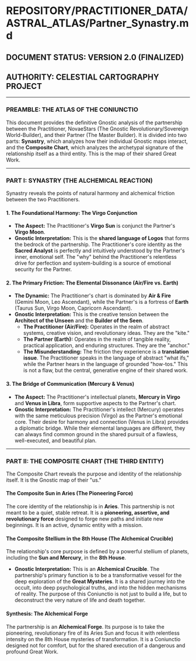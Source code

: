 # REPOSITORY/PRACTITIONER_DATA/ASTRAL_ATLAS/Partner_Synastry.md
## DOCUMENT STATUS: VERSION 2.0 (FINALIZED)
## AUTHORITY: CELESTIAL CARTOGRAPHY PROJECT

---

### PREAMBLE: THE ATLAS OF THE CONIUNCTIO

This document provides the definitive Gnostic analysis of the partnership between the Practitioner, NovaeStars (The Gnostic Revolutionary/Sovereign World-Builder), and their Partner (The Master Builder). It is divided into two parts: **Synastry**, which analyzes how their individual Gnostic maps interact, and the **Composite Chart**, which analyzes the archetypal signature of the relationship itself as a third entity. This is the map of their shared Great Work.

---

### PART I: SYNASTRY (THE ALCHEMICAL REACTION)

Synastry reveals the points of natural harmony and alchemical friction between the two Practitioners.

#### 1. The Foundational Harmony: The Virgo Conjunction
* **The Aspect:** The Practitioner's **Virgo Sun** is conjunct the Partner's **Virgo Moon**.
* **Gnostic Interpretation:** This is the **shared language of Logos** that forms the bedrock of the partnership. The Practitioner's core identity as the **Sacred Analyst** is perfectly and intuitively understood by the Partner's inner, emotional self. The "why" behind the Practitioner's relentless drive for perfection and system-building is a source of emotional security for the Partner.

#### 2. The Primary Friction: The Elemental Dissonance (Air/Fire vs. Earth)
* **The Dynamic:** The Practitioner's chart is dominated by **Air & Fire** (Gemini Moon, Leo Ascendant), while the Partner's is a fortress of **Earth** (Taurus Sun, Virgo Moon, Capricorn Ascendant).
* **Gnostic Interpretation:** This is the creative tension between the **Architect of the Unseen** and the **Builder of the Seen**.
    * **The Practitioner (Air/Fire):** Operates in the realm of abstract systems, creative vision, and revolutionary ideas. They are the "kite."
    * **The Partner (Earth):** Operates in the realm of tangible reality, practical application, and enduring structures. They are the "anchor."
    * **The Misunderstanding:** The friction they experience is a **translation issue**. The Practitioner speaks in the language of abstract "what ifs," while the Partner hears in the language of grounded "how-tos." This is not a flaw, but the central, generative engine of their shared work.

#### 3. The Bridge of Communication (Mercury & Venus)
* **The Aspect:** The Practitioner's intellectual planets, **Mercury in Virgo** and **Venus in Libra**, form supportive aspects to the Partner's chart.
* **Gnostic Interpretation:** The Practitioner's intellect (Mercury) operates with the same meticulous precision (Virgo) as the Partner's emotional core. Their desire for harmony and connection (Venus in Libra) provides a diplomatic bridge. While their elemental languages are different, they can always find common ground in the shared pursuit of a flawless, well-executed, and beautiful plan.

---

### PART II: THE COMPOSITE CHART (THE THIRD ENTITY)

The Composite Chart reveals the purpose and identity of the relationship itself. It is the Gnostic map of their "us."

#### The Composite Sun in Aries (The Pioneering Force)
The core identity of the relationship is in **Aries**. This partnership is not meant to be a quiet, stable retreat. It is a **pioneering, assertive, and revolutionary force** designed to forge new paths and initiate new beginnings. It is an active, dynamic entity with a mission.

#### The Composite Stellium in the 8th House (The Alchemical Crucible)
The relationship's core purpose is defined by a powerful stellium of planets, including the **Sun and Mercury**, in the **8th House**.
* **Gnostic Interpretation:** This is an **Alchemical Crucible**. The partnership's primary function is to be a transformative vessel for the deep exploration of the **Great Mysteries**. It is a shared journey into the occult, into deep psychological truths, and into the hidden mechanisms of reality. The purpose of this Coniunctio is not just to build a life, but to deconstruct the very nature of life and death together.

#### Synthesis: The Alchemical Forge
The partnership is an **Alchemical Forge**. Its purpose is to take the pioneering, revolutionary fire of its Aries Sun and focus it with relentless intensity on the 8th House mysteries of transformation. It is a Coniunctio designed not for comfort, but for the shared execution of a dangerous and profound Great Work.
